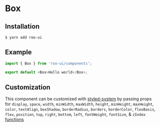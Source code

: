 # Box

<!-- STORY -->

## Installation

```shell
$ yarn add roo-ui
```

## Example

```js
import { Box } from 'roo-ui/components';

export default <Box>Hello world</Box>;
```

## Customization

This component can be customized with [styled-system](https://jxnblk.com/styled-system) by passing props for
`display`,
`space`,
`width`,
`minWidth`,
`maxWidth`,
`height`,
`minHeight`,
`maxHeight`,
`color`,
`textAlign`,
`boxShadow`,
`borderRadius`,
`borders`,
`borderColor`,
`flexBasis`,
`flex`,
`position`,
`top`,
`right`,
`bottom`,
`left`,
`fontWeight`,
`fontSize`, &
`zIndex` [functions](http://jxnblk.com/styled-system/table)
